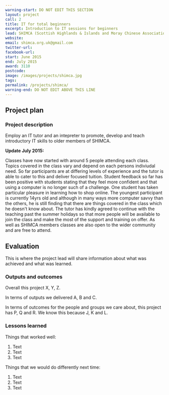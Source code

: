 ```yaml
---
warning-start: DO NOT EDIT THIS SECTION
layout: project
call: 2
title: IT for total beginners
excerpt: Introduction to IT sessions for beginners
lead: SHIMCA (Scottish Highlands & Islands and Moray Chinese Association)
website: 
email: shimca.org.uk@gmail.com 
twitter-url: 
facebook-url: 
start: June 2015
end: July 2015
award: 3110 
postcode: 
image: /images/projects/shimca.jpg
tags: 
permalink: /projects/shimca/
warning-end: DO NOT EDIT ABOVE THIS LINE
---
```


## Project plan

### Project description

Employ an IT tutor and an intepreter to promote, develop and teach introductory IT skills to older members of SHIMCA.  


**Update July 2015:**

Classes have now started with around 5 people attending each class. Topics covered in the class vary and depend on each persons indiviudal need. So far participants are at differing levels of experience and the tutor is able to cater to this and deliver focused tuition. Student feedback so far has been positive with students stating that they feel more confident and that using a computer is no longer such of a challenge. One student has taken particular pleasure in learning how to shop online. The youngest participant is currently 14yrs old and although in many ways more computer savvy than the others, he is still finding that there are things covered in the class which he doesn't know about. The tutor has kindly agreed to continue with the teaching past the summer holidays so that more people will be available to join the class and make the most of the support and training on offer. As well as SHIMCA members classes are also open to the wider community and are free to attend. 

## Evaluation

This is where the project lead will share information about what was achieved and what was learned.

### Outputs and outcomes

Overall this project X, Y, Z.

In terms of outputs we delivered A, B and C.

In terms of outcomes for the people and groups we care about, this project has P, Q and R. We know this because J, K and L.

### Lessons learned

Things that worked well:

1. Text
2. Text
3. Text

Things that we would do differently next time:

1. Text
2. Text
3. Text

